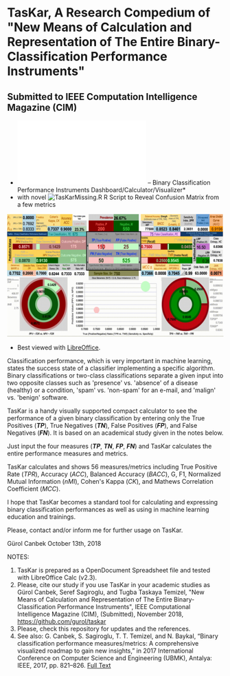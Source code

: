 # TasKar, A Research Compedium of "New Means of Calculation and Representation of The Entire Binary-Classification Performance Instruments"
## Submitted to IEEE Computation Intelligence Magazine (CIM)
* ![TasKar_v2_3.ods](TasKar_v2_3.ods) – Binary Classification Performance Instruments Dashboard/Calculator/Visualizer*
* with novel ![TasKarMissing.R](TasKarMissing.R) R Script to Reveal Confusion Matrix from a few metrics 

![](images/TasKarDashboard_Demo.gif)

* Best viewed with [LibreOffice](https://www.libreoffice.org/download/libreoffice-fresh/).

Classification performance, which is very important in machine learning, states the success state of a classifier implementing a specific algorithm. Binary classifications or two-class classifications separate a given input into two opposite classes such as 'presence' vs. 'absence' of a disease (healthy) or a condition, 'spam' vs. 'non-spam' for an e-mail, and 'malign' vs. 'benign' software.

TasKar is a handy visually supported compact calculator to see the performance of a given binary classification by entering only the True Positives (***TP***), True Negatives (***TN***), False Positives (***FP***), and False Negatives (***FN***). It is based on an academical study given in the notes below.

Just input the four measures (***TP***, ***TN***, ***FP***, ***FN***) and TasKar calculates the entire performance measures and metrics.

TasKar calculates and shows 56 measures/metrics including True Positive Rate (*TPR*), Accuracy (*ACC*), Balanced Accuracy (*BACC*), G, F1, Normalized Mutual Information (*nMI*), Cohen's Kappa (*CK*), and Mathews Correlation Coefficient (*MCC*).

I hope that TasKar becomes a standard tool for calculating and expressing binary classification performances as well as using in machine learning education and trainings.

Please, contact and/or inform me for further usage on TasKar.

Gürol Canbek
October 13th, 2018

NOTES:
1) TasKar is prepared as a OpenDocument Spreadsheet file and tested with LibreOffice Calc (v2.3).
2) Please, cite our study if you use TasKar in your academic studies as
   Gürol Canbek, Seref Sagiroglu, and Tugba Taskaya Temizel, "New Means of Calculation and Representation of The Entire Binary-Classification Performance Instruments", IEEE Computational Intelligence Magazine (CIM), (Submitted), November 2018, https://github.com/gurol/taskar
3) Please, check this repository for updates and the references.
4) See also: G. Canbek, S. Sagiroglu, T. T. Temizel, and N. Baykal, “Binary classification performance measures/metrics: A comprehensive visualized roadmap to gain new insights,” in 2017 International Conference on Computer Science and Engineering (UBMK), Antalya: IEEE, 2017, pp. 821–826. [Full Text](https://www.researchgate.net/publication/320829355_Binary_Classification_Performance_MeasuresMetrics_A_comprehensive_visualized_roadmap_to_gain_new_insights)

